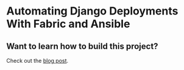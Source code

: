 # Automating Django Deployments With Fabric and Ansible

## Want to learn how to build this project?

Check out the [blog post](https://realpython.com/blog/python/automating-django-deployments-with-fabric-and-ansible/).
